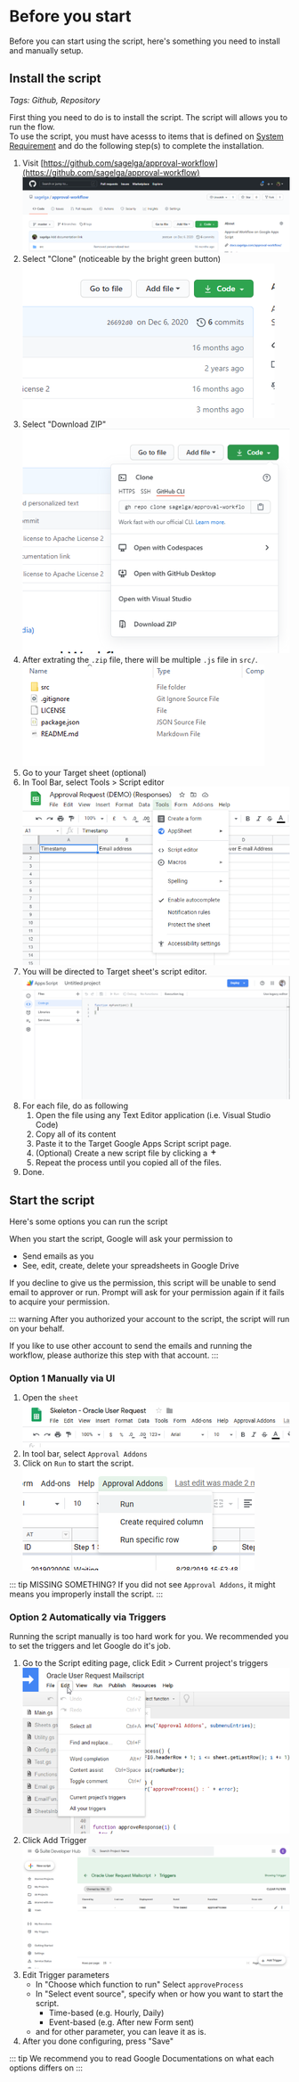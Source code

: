 # Before you start
Before you can start using the script, here's something you need to install and manually setup.

## Install the script
*Tags: Github, Repository*

First thing you need to do is to install the script. The script will allows you to run the flow.</br>
To use the script, you must have acesss to items that is defined on [System Requirement](./requirement) and do the following step(s) to complete the installation.

1. Visit [https://github.com/sagelga/approval-workflow](https://github.com/sagelga/approval-workflow)
</br>![](./src/repo1.png)
2. Select "Clone" (noticeable by the bright green button)
</br>![](./src/repo2.png)
3. Select "Download ZIP"
</br>![](./src/repo3.png)
4. After extrating the `.zip` file, there will be multiple `.js` file in `src/`.
</br>![](./src/repo4.png)
5. Go to your Target sheet (optional)
6. In Tool Bar, select Tools > Script editor
</br>![](./src/sheets2.png)
7. You will be directed to Target sheet's script editor.
</br>![](./src/appscript1.png)
8. For each file, do as following
    1. Open the file using any Text Editor application (i.e. Visual Studio Code)
    2. Copy all of its content
    3. Paste it to the Target Google Apps Script script page.
    4. (Optional) Create a new script file by clicking a <img src="./src/outline_add_black_24dp.png" style="height:1em">
    5. Repeat the process until you copied all of the files.
9. Done.

## Start the script
Here's some options you can run the script

When you start the script, Google will ask your permission to
- Send emails as you
- See, edit, create, delete your spreadsheets in Google Drive

If you decline to give us the permission, this script will be unable to send email to approver or run. Prompt will ask for your permission again if it fails to acquire your permission.

::: warning
After you authorized your account to the script, the script will run on your behalf.

If you like to use other account to send the emails and running the workflow, please authorize this step with that account.
:::

### Option 1 Manually via UI
1. Open the `sheet`
</br>![](./src/firefox_rqrWTbHsaN.png)
2. In tool bar, select `Approval Addons`
3. Click on `Run` to start the script.
</br>![](./src/firefox_sNaRKZXHbL.png)

::: tip MISSING SOMETHING?
If you did not see `Approval Addons`, it might means you improperly install the script.
:::

### Option 2 Automatically via Triggers
Running the script manually is too hard work for you. We recommended you to set the triggers and let Google do it's job.
1. Go to the Script editing page, click Edit > Current project's triggers
    </br>![](./src/script-edit.png)
2. Click Add Trigger
    </br>![](./src/developer-hub-triggers.png)
3. Edit Trigger parameters
    - In "Choose which function to run" Select `approveProcess`
    - In "Select event source", specify when or how you want to start the script.
        - Time-based (e.g. Hourly, Daily)
        - Event-based (e.g. After new Form sent)
    - and for other parameter, you can leave it as is.
4. After you done configuring, press "Save"

::: tip
We recommend you to read Google Documentations on what each options differs on
:::
